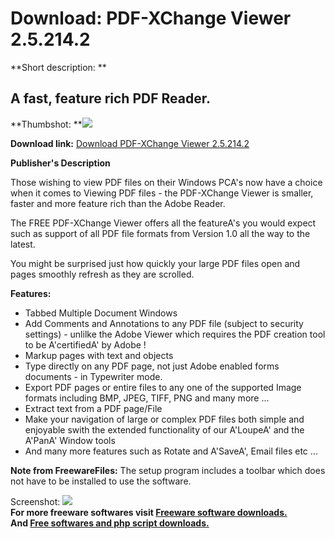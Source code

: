 # Download: PDF-XChange Viewer 2.5.214.2

**Short description: **

## A fast, feature rich PDF Reader.

  
**Thumbshot: **![](http://www.freewarefiles.com/screenshot/pdfxcviewer_md.jpg)   
  
**Download link:** [Download PDF-XChange Viewer 2.5.214.2](http://freesoftwares.boysofts.com/PDF-XChange-Viewer_program_28984.html)  
  

**Publisher's Description**  
  

Those wishing to view PDF files on their Windows PCA's now have a choice when
it comes to Viewing PDF files - the PDF-XChange Viewer is smaller, faster and
more feature rich than the Adobe Reader.

The FREE PDF-XChange Viewer offers all the featureA's you would expect such as
support of all PDF file formats from Version 1.0 all the way to the latest.

You might be surprised just how quickly your large PDF files open and pages
smoothly refresh as they are scrolled.

**Features:**

  * Tabbed Multiple Document Windows 
  * Add Comments and Annotations to any PDF file (subject to security settings) - unlilke the Adobe Viewer which requires the PDF creation tool to be A'certifiedA' by Adobe ! 
  * Markup pages with text and objects 
  * Type directly on any PDF page, not just Adobe enabled forms documents - in Typewriter mode. 
  * Export PDF pages or entire files to any one of the supported Image formats including BMP, JPEG, TIFF, PNG and many more ... 
  * Extract text from a PDF page/File 
  * Make your navigation of large or complex PDF files both simple and enjoyable swith the extended functionality of our A'LoupeA' and the A'PanA' Window tools 
  * And many more features such as Rotate and A'SaveA', Email files etc ... 

**Note from FreewareFiles:** The setup program includes a toolbar which does not have to be installed to use the software.

  
  
Screenshot: ![](http://www.freewarefiles.com/screenshot/pdfxcviewer.jpg)  
**For more freeware softwares visit [Freeware software downloads.](http://freesoftwares.boysofts.com/)**   
**And [Free softwares and php script downloads.](http://www.boysofts.com/)**

